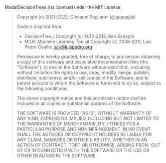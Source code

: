 ModalDecisionTrees.jl is licensed under the MIT License:

> Copyright (c) 2021-2022, Giovanni Pagliarini (@giopaglia)
> 
> Code is inspired from:
> - DecisionTree.jl
> 	Copyright (c) 2012-2013, Ben Sadeghi
> - MILK: Machine Learning Toolkit
> 	Copyright (c) 2008-2011, Luis Pedro Coelho <luis@luispedro.org>
> 
>
> Permission is hereby granted, free of charge, to any person obtaining
> a copy of this software and associated documentation files (the
> "Software"), to deal in the Software without restriction, including
> without limitation the rights to use, copy, modify, merge, publish,
> distribute, sublicense, and/or sell copies of the Software, and to
> permit persons to whom the Software is furnished to do so, subject to
> the following conditions:
>
> The above copyright notice and this permission notice shall be
> included in all copies or substantial portions of the Software.
>
> THE SOFTWARE IS PROVIDED "AS IS", WITHOUT WARRANTY OF ANY KIND,
> EXPRESS OR IMPLIED, INCLUDING BUT NOT LIMITED TO THE WARRANTIES OF
> MERCHANTABILITY, FITNESS FOR A PARTICULAR PURPOSE AND
> NONINFRINGEMENT. IN NO EVENT SHALL THE AUTHORS OR COPYRIGHT HOLDERS BE
> LIABLE FOR ANY CLAIM, DAMAGES OR OTHER LIABILITY, WHETHER IN AN ACTION
> OF CONTRACT, TORT OR OTHERWISE, ARISING FROM, OUT OF OR IN CONNECTION
> WITH THE SOFTWARE OR THE USE OR OTHER DEALINGS IN THE SOFTWARE.

